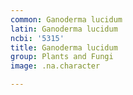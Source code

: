 ```yaml
---
common: Ganoderma lucidum
latin: Ganoderma lucidum
ncbi: '5315'
title: Ganoderma lucidum
group: Plants and Fungi
image: .na.character

---
```

